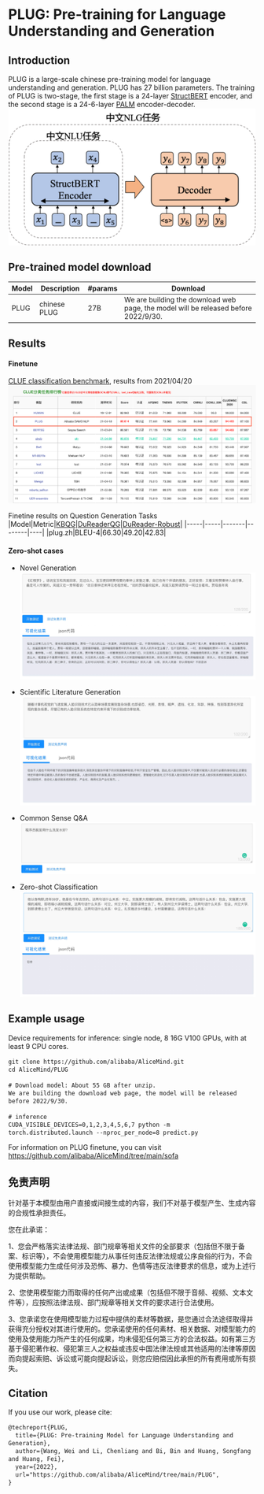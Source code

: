 # PLUG: Pre-training for Language Understanding and Generation

## Introduction
PLUG is a large-scale chinese pre-training model for language understanding and generation. PLUG has 27 billion parameters.
The training of PLUG is two-stage, the first stage is a 24-layer [StructBERT](https://arxiv.org/abs/1908.04577) encoder, and the second stage is a 24-6-layer [PALM](https://arxiv.org/pdf/2004.07159.pdf?fbclid=IwAR0BNl1IzR5bhcuEbyfNw2UN7MApHFoFP3BN40FKkW8x3bqolK_HilU293I) encoder-decoder.
![PLUG architecture](resources/architecture.png)

## Pre-trained model download
|Model | Description | #params | Download |
|------------------------|-------------------------------------------|------|------|
|PLUG |chinese PLUG  | 27B | We are building the download web page, the model will be released before 2022/9/30. |

## Results
#### Finetune
[CLUE classification benchmark](https://www.cluebenchmarks.com/classification.html), results from 2021/04/20
![clue](resources/clue.png)

Finetine results on Question Generation Tasks
|Model|Metric|[KBQG](https://github.com/nanduan/NLPCC-KBQA)|[DuReaderQG](https://arxiv.org/abs/1711.05073)|[DuReader-Robust](https://arxiv.org/abs/2004.11142)|
|-----|-----|-------|--------|----|
|plug.zh|BLEU-4|66.30|49.20|42.83|


#### Zero-shot cases
* Novel Generation
![novel generation](resources/zero-shot1.png)

* Scientific Literature Generation
![Scientific Literature generation](resources/zero-shot2.png)

* Common Sense Q&A
![common sense q&a](resources/zero-shot3.png)

* Zero-shot Classification
![zero-shot classification](resources/zero-shot4.png)

## Example usage
Device requirements for inference: single node, 8 16G V100 GPUs, with at least 9 CPU cores.

```shell
git clone https://github.com/alibaba/AliceMind.git
cd AliceMind/PLUG

# Download model: About 55 GB after unzip.
We are building the download web page, the model will be released before 2022/9/30.

# inference
CUDA_VISIBLE_DEVICES=0,1,2,3,4,5,6,7 python -m torch.distributed.launch --nproc_per_node=8 predict.py
```
For information on PLUG finetune, you can visit https://github.com/alibaba/AliceMind/tree/main/sofa

## 免责声明
针对基于本模型由用户直接或间接生成的内容，我们不对基于模型产生、生成内容的合规性承担责任。

您在此承诺：

1、您会严格落实法律法规、部门规章等相关文件的全部要求（包括但不限于备案、标识等），不会使用模型能力从事任何违反法律法规或公序良俗的行为，不会使用模型能力生成任何涉及恐怖、暴力、色情等违反法律要求的信息，或为上述行为提供帮助。

2、您使用模型能力而取得的任何产出或成果（包括但不限于音频、视频、文本文件等），应按照法律法规、部门规章等相关文件的要求进行合法使用。

3、您承诺您在使用模型能力过程中提供的素材等数据，是您通过合法途径取得并获得充分授权对其进行使用的。您承诺使用的任何素材、相关数据、对模型能力的使用及使用能力所产生的任何成果，均未侵犯任何第三方的合法权益。如有第三方基于侵犯著作权、侵犯第三人之权益或违反中国法律法规或其他适用的法律等原因而向提起索赔、诉讼或可能向提起诉讼，则您应赔偿因此承担的所有费用或所有损失。

## Citation
If you use our work, please cite:
```
@techreport{PLUG,
  title={PLUG: Pre-training Model for Language Understanding and Generation},
  author={Wang, Wei and Li, Chenliang and Bi, Bin and Huang, Songfang and Huang, Fei},
  year={2022},
  url="https://github.com/alibaba/AliceMind/tree/main/PLUG",
}
```
